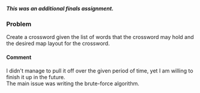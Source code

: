 ##### This was an additional finals assignment.  

### Problem  

Create a crossword given the list of words that the crossword may hold and the desired map layout for the crossword.  

#### Comment

I didn't manage to pull it off over the given period of time, yet I am willing to finish it up in the future.   
The main issue was writing the brute-force algorithm.  
